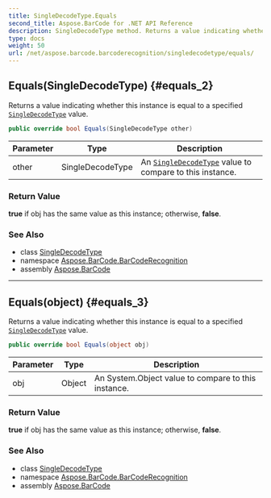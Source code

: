 ```yaml
---
title: SingleDecodeType.Equals
second_title: Aspose.BarCode for .NET API Reference
description: SingleDecodeType method. Returns a value indicating whether this instance is equal to a specified SingleDecodeType value
type: docs
weight: 50
url: /net/aspose.barcode.barcoderecognition/singledecodetype/equals/
---
```

## Equals(SingleDecodeType) {#equals_2}

Returns a value indicating whether this instance is equal to a specified [`SingleDecodeType`](../) value.

```csharp
public override bool Equals(SingleDecodeType other)
```

| Parameter | Type | Description |
| --- | --- | --- |
| other | SingleDecodeType | An [`SingleDecodeType`](../) value to compare to this instance. |

### Return Value

**true** if obj has the same value as this instance; otherwise, **false**.

### See Also

* class [SingleDecodeType](../)
* namespace [Aspose.BarCode.BarCodeRecognition](../../../aspose.barcode.barcoderecognition/)
* assembly [Aspose.BarCode](../../../)

---

## Equals(object) {#equals_3}

Returns a value indicating whether this instance is equal to a specified [`SingleDecodeType`](../) value.

```csharp
public override bool Equals(object obj)
```

| Parameter | Type | Description |
| --- | --- | --- |
| obj | Object | An System.Object value to compare to this instance. |

### Return Value

**true** if obj has the same value as this instance; otherwise, **false**.

### See Also

* class [SingleDecodeType](../)
* namespace [Aspose.BarCode.BarCodeRecognition](../../../aspose.barcode.barcoderecognition/)
* assembly [Aspose.BarCode](../../../)


